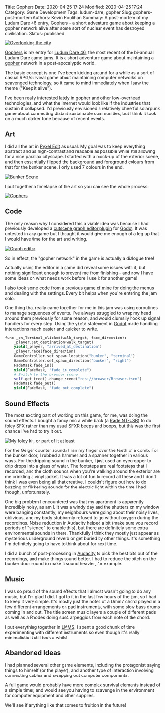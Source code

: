 Title: Gophers
Date: 2020-04-25 17:24
Modified: 2020-04-25 17:24
Category: Game Development
Tags: ludum-dare, gopher
Slug: gophers-post-mortem
Authors: Kevin Houlihan
Summary: A post-mortem of my Ludum Dare 46 entry, Gophers - a short adventure game about keeping a gopher network alive after some sort of nuclear event has destroyed civilisation.
Status: published

[![Overlooking the city]({static}/images/gophers-post-mortem/Gophers_tower.png)](https://hyperlinkyourheart.itch.io/gophers)

[Gophers][itch] is my entry for [Ludum Dare 46][ldjam], the most recent of the bi-annual Ludum Dare game jams. It is a short adventure game about maintaining a [gopher][gopher] network in a post-apocalyptic world.

The basic concept is one I've been kicking around for a while as a sort of casual RPG/survival game about maintaining computer networks on scavenged technology, so it came to mind immediately when I saw the theme ("Keep it alive").

I've been really interested lately in gopher and other low-overhead technologies, and what the internet would look like if the industries that sustain it collapsed. I'd previously envisioned a relatively cheerful solarpunk game about connecting distant sustainable communities, but I think it took on a much darker tone because of recent events.

## Art ##

I did all the art in [Pyxel Edit][pyxel] as usual. My goal was to keep everything abstract and as high-contrast and readable as possible while still allowing for a nice parallax cityscape. I started with a mock-up of the exterior scene, and then essentially flipped the background and foreground colours from that for the bunker scene. I only used 7 colours in the end.

![Bunker Scene]({static}/images/gophers-post-mortem/BunkerScreenie.png)

I put together a timelapse of the art so you can see the whole process:

[![Gophers](https://img.youtube.com/vi/0jPLMCfSE0w/0.jpg)](https://www.youtube.com/watch?v=0jPLMCfSE0w)

## Code ##

The only reason why I considered this a viable idea was because I had previously developed a [cutscene graph editor plugin][graph] for [Godot][godot]. It was untested in any game but I thought it would give me enough of a leg up that I would have time for the art and writing.

[![Graph editor]({static}/images/gophers-post-mortem/graph.png)][graph]

So in effect, the "gopher network" in the game is actually a dialogue tree!

Actually using the editor in a game did reveal some issues with it, but nothing significant enough to prevent me from finishing - and now I have some ideas on what needs work before I use it for another game!

I also took some code from a [previous game of mine][pp] for doing the menus and dealing with the settings. Every bit helps when you're entering the jam solo.

One thing that really came together for me in this jam was using coroutines to manage sequences of events. I've always struggled to wrap my head around them previously for some reason, and would clumsily hook up signal handlers for every step. Using the `yield` statement in [Godot][godot] made handling interactions much easier and quicker to write.

```python
func _on_Terminal_clicked(walk_target, face_direction):
	_player.set_destination(walk_target)
	yield(_player, "arrived_at_destination")
	_player.face(face_direction)
	GameController.set_spawn_location("bunker", "terminal")
	GameController.set_spawn_direction("bunker", "right")
	FadeMask.fade_in()
	yield(FadeMask, "fade_in_complete")
	# Switch to the browser scene
	self.get_tree().change_scene("res://browser/Browser.tscn")
	FadeMask.fade_out()
	yield(FadeMask, "fade_out_complete")
```

## Sound Effects ##

The most exciting part of working on this game, for me, was doing the sound effects. I bought a fancy mic a while back (a [Røde NT-USB][rode]) to do foley SFX rather than my usual SFXR beeps and boops, but this was the first chance I've had to try it out.

![My foley kit, or part of it at least]({static}/images/gophers-post-mortem/foley-kit.jpg)

For the Geiger counter sounds I ran my finger over the teeth of a comb. For the bunker door, I rubbed a hammer and a spanner together in various ways. For the dripping sound in the bunker, I just used an eyedropper to drip drops into a glass of water. The footsteps are real footsteps that I recorded, and the cloth sounds when you're walking around the exterior are me crinkling a vinyl jacket. It was a lot of fun to record all these and I don't think I was even being all that creative. I couldn't figure out how to do buzzing or flickering sounds for the electric light within the time I had though, unfortunately.

One big problem I encountered was that my apartment is apparently incredibly noisy, as am I. It was a windy day and the shutters on my window were banging constantly, my neighbours were going about their noisy lives, oblivious, and my body stubbornly refused to go without oxygen during the recordings. Noise reduction in [Audacity][audacity] helped a bit (make sure you record periods of "silence" to enable this), but there are definitely some extra environmental sounds in there. Thankfully I think they mostly just appear as mysterious underground reverb or get buried by other things. It's something I'm definitely going to have to think about for next time.

I did a bunch of post-processing in [Audacity][audacity] to pick the best bits out of the recordings, and make things sound better. I had to reduce the pitch on the bunker door sound to make it sound heavier, for example.

## Music ##

I was so proud of the sound effects that I almost wasn't going to do any music, but I'm glad I did. I got to it in the last few hours of the jam, so I had to keep it very simple. It's mostly just the notes of a Dmin7 chord played in a few different arrangements on pad instruments, with some slow bass drums coming in and out. The title screen music layers a couple of different pads as well as a Rhodes doing sus4 arpeggios from each note of the chord.

I put everything together in [LMMS][lmms]. I spent a good chunk of time experimenting with different instruments so even though it's really minimalistic it still took a while!

## Abandoned Ideas ##

I had planned several other game elements, including the protagonist saying things to himself (or the player), and another type of interaction involving connecting cables and swapping out computer components.

A full game would probably have more complex survival elements instead of a simple timer, and would see you having to scavenge in the environment for computer equipment and other supplies.

We'll see if anything like that comes to fruition in the future!

[itch]: https://hyperlinkyourheart.itch.io/gophers "Gophers"
[ldjam]: https://ldjam.com/events/ludum-dare/46 "Ludum Dare 46"
[gopher]: https://en.wikipedia.org/wiki/Gopher_(protocol) "Gopher Protocol"
[pyxel]: https://www.pyxeledit.com/ "Pyxel Edit"
[rode]: https://www.rode.com/microphones/nt-usb "Røde NT-USB"
[audacity]: https://www.audacityteam.org/ "Audacity audio editor"
[lmms]: https://lmms.io/ "LMMS"
[graph]: https://github.com/khoulihan/godot-cutscene-graph "Cutscene Graph Editor"
[pp]: https://hyperlinkyourheart.itch.io/people-poker "People Poker"
[godot]: https://godotengine.org/ "The game engine you waited for."
